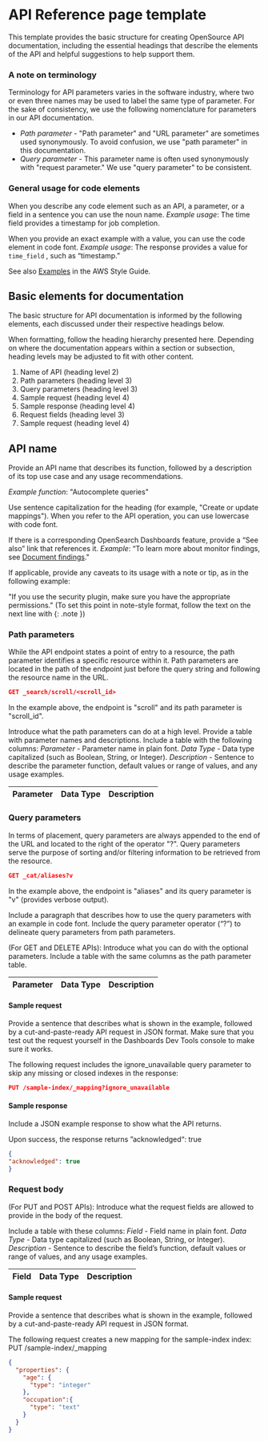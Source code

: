 # API Reference page template

This template provides the basic structure for creating OpenSource API documentation, including the essential headings that describe the elements of the API and helpful suggestions to help support them.

### A note on terminology ###

Terminology for API parameters varies in the software industry, where two or even three names may be used to label the same type of parameter. For the sake of consistency, we use the following nomenclature for parameters in our API documentation.
* *Path parameter* - "Path parameter" and "URL parameter" are sometimes used synonymously. To avoid confusion, we use "path parameter" in this documentation.
* *Query parameter* - This parameter name is often used synonymously with "request parameter." We use "query parameter" to be consistent.


### General usage for code elements

When you describe any code element such as an API, a parameter, or a field in a sentence you can use the noun name. 
  *Example usage*:
  The time field provides a timestamp for job completion.

When you provide an exact example with a value, you can use the code element in code font. 
  *Example usage*: 
  The response provides a value for ```time_field``` , such as “timestamp.” 

See also [Examples](https://alpha-docs-aws.amazon.com/awsstyleguide/latest/styleguide/examples.html) in the AWS Style Guide.

## Basic elements for documentation
The basic structure for API documentation is informed by the following elements, each discussed under their respective headings below.

When formatting, follow the heading hierarchy presented here. Depending on where the documentation appears within a section or subsection, heading levels may be adjusted to fit with other content.

1. Name of API (heading level 2)
2. Path parameters (heading level 3)
3. Query parameters (heading level 3)
4. Sample request (heading level 4)
5. Sample response (heading level 4)
6. Request fields (heading level 3)
7. Sample request (heading level 4)

## API name

Provide an API name that describes its function, followed by a description of its top use case and any usage recommendations.

*Example function*: "Autocomplete queries"

Use sentence capitalization for the heading (for example, "Create or update mappings"). When you refer to the API operation, you can use lowercase with code font.

If there is a corresponding OpenSearch Dashboards feature, provide a “See also” link that references it. 
*Example*:  “To learn more about monitor findings, see [Document findings](https://opensearch.org/docs/latest/monitoring-plugins/alerting/monitors/#document-findings)."

If applicable, provide any caveats to its usage with a note or tip, as in the following example:

"If you use the security plugin, make sure you have the appropriate permissions."
(To set this point in note-style format, follow the text on the next line with {: .note })

### Path parameters

While the API endpoint states a point of entry to a resource, the path parameter identifies a specific resource within it. Path parameters are located in the path of the endpoint just before the query string and following the resource name in the URL.


```json
GET _search/scroll/<scroll_id>
```
In the example above, the endpoint is "scroll" and its path parameter is "scroll_id".

Introduce what the path parameters can do at a high level. Provide a table with parameter names and descriptions. Include a table with the following columns:
*Parameter* - Parameter name in plain font.
*Data Type* - Data type capitalized (such as Boolean, String, or Integer).
*Description* - Sentence to describe the parameter function, default values or range of values, and any usage examples.

Parameter | Data Type | Description
:--- | :--- | :---


### Query parameters

In terms of placement, query parameters are always appended to the end of the URL and located to the right of the operator "?". Query parameters serve the purpose of sorting and/or filtering information to be retrieved from the resource. 

```json
GET _cat/aliases?v
```

In the example above, the endpoint is "aliases" and its query parameter is "v" (provides verbose output).

Include a paragraph that describes how to use the query parameters with an example in code font. Include the query parameter operator (“?”) to delineate query parameters from path parameters.

(For GET and DELETE APIs): Introduce what you can do with the optional parameters. Include a table with the same columns as the path parameter table.

Parameter | Data Type | Description
:--- | :--- | :---

#### Sample request

Provide a sentence that describes what is shown in the example, followed by a cut-and-paste-ready API request in JSON format. Make sure that you test out the request yourself in the Dashboards Dev Tools console to make sure it works.

The following request includes the ignore_unavailable query parameter to skip any missing or closed indexes in the response:

```json
PUT /sample-index/_mapping?ignore_unavailable
```

#### Sample response

Include a JSON example response to show what the API returns.

Upon success, the response returns ”acknowledged“: true

```json
{
"acknowledged": true
}
```

### Request body

(For PUT and POST APIs): Introduce what the request fields are allowed to provide in the body of the request.

Include a table with these columns: 
*Field* - Field name in plain font.
*Data Type* - Data type capitalized (such as Boolean, String, or Integer).
*Description* - Sentence to describe the field’s function, default values or range of values, and any usage examples.

Field | Data Type | Description
:--- | :--- | :--- 


#### Sample request

Provide a sentence that describes what is shown in the example, followed by a cut-and-paste-ready API request in JSON format.

The following request creates a new mapping for the sample-index index:
PUT /sample-index/_mapping

```json
{
  "properties": {
    "age": {
      "type": "integer"
    },
    "occupation":{
      "type": "text"
    }
  }
}
```
